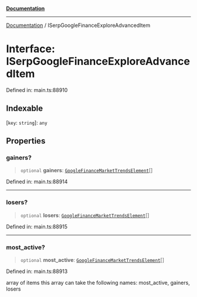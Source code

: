[**Documentation**](../README.md)

***

[Documentation](../README.md) / ISerpGoogleFinanceExploreAdvancedItem

# Interface: ISerpGoogleFinanceExploreAdvancedItem

Defined in: main.ts:88910

## Indexable

\[`key`: `string`\]: `any`

## Properties

### gainers?

> `optional` **gainers**: [`GoogleFinanceMarketTrendsElement`](../classes/GoogleFinanceMarketTrendsElement.md)[]

Defined in: main.ts:88914

***

### losers?

> `optional` **losers**: [`GoogleFinanceMarketTrendsElement`](../classes/GoogleFinanceMarketTrendsElement.md)[]

Defined in: main.ts:88915

***

### most\_active?

> `optional` **most\_active**: [`GoogleFinanceMarketTrendsElement`](../classes/GoogleFinanceMarketTrendsElement.md)[]

Defined in: main.ts:88913

array of items
this array can take the following names: most_active, gainers, losers
